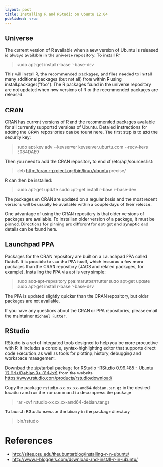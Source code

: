 ```yaml
---
layout: post
title: Installing R and RStudio on Ubuntu 12.04
published: true
---
```


**Universe**
------------

The current version of R available when a new version of Ubuntu is released is always available in the universe repository. To install R:

 >sudo apt-get install r-base r-base-dev 
 
This will install R, the recommended packages, and files needed to install many additional packages (but not all) from within R using install.packages("foo"). The R packages found in the universe repository are not updated when new versions of R or the recommended packages are released.

**CRAN**
--------

CRAN has current versions of R and the recommended packages available for all currently supported versions of Ubuntu. Detailed instructions for adding the CRAN repositories can be found here. The first step is to add the security key:

> sudo apt-key adv --keyserver keyserver.ubuntu.com --recv-keys E084DAB9 

Then you need to add the CRAN repository to end of /etc/apt/sources.list:

> deb http://cran.r-project.org/bin/linux/ubuntu precise/ 

R can then be installed:

> sudo apt-get update sudo apt-get install r-base r-base-dev 

The packages on CRAN are updated on a regular basis and the most recent versions will be usually be available within a couple days of their release. 

One advantage of using the CRAN repository is that older versions of packages are available. To install an older version of a package, it must be pinned. Directions for pinning are different for apt-get and synaptic and details can be found here.

**Launchpad PPA**
-----------------

Packages for the CRAN repository are built on a Launchpad PPA called RutteR. It is possible to use the PPA itself, which includes a few more packages than the CRAN repository (JAGS and related packages, for example). Installing the PPA via apt is very simple:

 >sudo add-apt-repository ppa:marutter/rrutter sudo apt-get update sudo apt-get install r-base r-base-dev 

The PPA is updated slightly quicker than the CRAN repository, but older packages are not available.

If you have any questions about the CRAN or PPA repositories, please email the maintainer `Michael Rutter`.


**RStudio**
-----------
RStudio is a set of integrated tools designed to help you be more productive with R. It includes a console, syntax-highlighting editor that supports direct code execution, as well as tools for plotting, history, debugging and workspace management.

Download the zip/tarball package for RStudio -[RStudio 0.99.485 - Ubuntu 12.04+/Debian 8+ (64-bit)](https://download1.rstudio.org/rstudio-0.99.485-amd64-debian.tar.gz) from the website https://www.rstudio.com/products/rstudio/download/

Copy the package `rstudio-xx.xx.xx-amd64-debian.tar.gz` in the desired location and run the `tar` command to decompress the package

> tar -xvf rstudio-xx.xx.xx-amd64-debian.tar.gz

To launch RStudio execute the binary in the package directory

> bin/rstudio

**References**
==============

 - http://sites.psu.edu/theubunturblog/installing-r-in-ubuntu/
 - http://www.r-bloggers.com/download-and-install-r-in-ubuntu/
